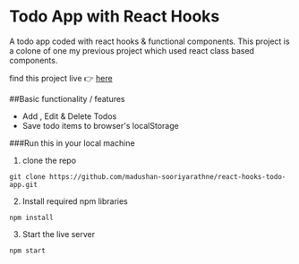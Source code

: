 # Todo App with React Hooks

A todo app coded with react hooks & functional components. This project is a colone of one my previous project which used react class based components.

find this project live 👉 [here](https://todo-app-react-hooks.netlify.com/)

##Basic functionality / features

- Add , Edit & Delete Todos
- Save todo items to browser's localStorage

###Run this in your local machine

1. clone the repo

```
git clone https://github.com/madushan-sooriyarathne/react-hooks-todo-app.git
```

2. Install required npm libraries

```
npm install
```

3. Start the live server

```
npm start
```
